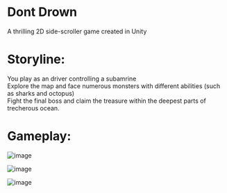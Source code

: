 # Dont Drown
A thrilling 2D side-scroller game created in Unity 

# Storyline: 
You play as an driver controlling a subamrine \
Explore the map and face numerous monsters with different abilities (such as sharks and octopus)\
Fight the final boss and claim the treasure within the deepest parts of trecherous ocean.

# Gameplay:
![image](https://github.com/jaypetan/DontDrown-Game/assets/152462664/3e236f35-5edd-49de-9b36-ddbc08eb88d8)

![image](https://github.com/jaypetan/DontDrown-Game/assets/152462664/542e2bec-57d7-4d91-bce6-9f969466f131)

![image](https://github.com/jaypetan/DontDrown-Game/assets/152462664/2b02fdac-6085-433f-8b33-e94b37c55029)

 
